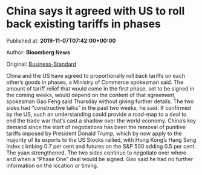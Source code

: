 
# China says it agreed with US to roll back existing tariffs in phases

Published at: **2019-11-07T07:42:00+00:00**

Author: **Bloomberg News**

Original: [Business-Standard](https://www.business-standard.com/article/international/china-says-it-agreed-with-us-to-roll-back-existing-tariffs-in-phases-119110700562_1.html)

China and the US have agreed to proportionally roll back tariffs on each other’s goods in phases, a Ministry of Commerce spokesman said.
The amount of tariff relief that would come in the first phase, set to be signed in the coming weeks, would depend on the content of that agreement, spokesman Gao Feng said Thursday without giving further details. The two sides had “constructive talks” in the past two weeks, he said.
If confirmed by the US, such an understanding could provide a road-map to a deal to end the trade war that’s cast a shadow over the world economy. China’s key demand since the start of negotiations has been the removal of punitive tariffs imposed by President Donald Trump, which by now apply to the majority of its exports to the US
Stocks rallied, with Hong Kong’s Hang Seng Index climbing 0.7 per cent and futures on the S&P 500 adding 0.5 per cent. The yuan strengthened.
The two sides continue to negotiate over where and when a “Phase One” deal would be signed. Gao said he had no further information on the location or timing.
